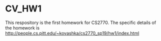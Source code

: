 # CV_HW1

This respository is the first homework for CS2770. The specific details of the homework is http://people.cs.pitt.edu/~kovashka/cs2770_sp19/hw1/index.html
